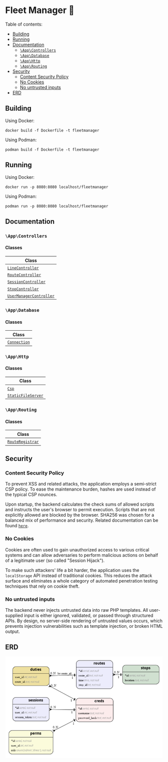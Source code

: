 # Fleet Manager 🚌

Table of contents:

- [Building](#building)
- [Running](#running)
- [Documentation](#documentation)
    - [`\App\Controllers`](#appcontrollers)
    - [`\App\Database`](#appdatabase)
    - [`\App\Http`](#apphttp)
    - [`\App\Routing`](#approuting)
- [Security](#security)
    - [Content Security Policy](#content-security-policy)
    - [No Cookies](#no-cookies)
    - [No untrusted inputs](#no-untrusted-inputs)
- [ERD](#erd)


## Building

Using Docker:

```
docker build -f Dockerfile -t fleetmanager
```

Using Podman:

```
podman build -f Dockerfile -t fleetmanager
```

## Running

Using Docker:

```
docker run -p 8080:8080 localhost/fleetmanager
```

Using Podman:

```
podman run -p 8080:8080 localhost/fleetmanager
```

## Documentation

### `\App\Controllers`

#### Classes

| Class                                                                      |
|----------------------------------------------------------------------------|
| [`LineController`](./server/docs/classes/App/Controllers/LineController.md)               |
| [`RouteController`](./server/docs/classes/App/Controllers/RouteController.md)             |
| [`SessionController`](./server/docs/classes/App/Controllers/SessionController.md)         |
| [`StopController`](./server/docs/classes/App/Controllers/StopController.md)               |
| [`UserManagerController`](./server/docs/classes/App/Controllers/UserManagerController.md) |

### `\App\Database`

#### Classes

| Class                                             |
|---------------------------------------------------|
| [`Connection`](./server/docs/classes/App/Database/Connection.md) |

### `\App\Http`

#### Classes

| Class                                                     |
|-----------------------------------------------------------|
| [`Csp`](./server/docs/classes/App/Http/Csp.md)                           |
| [`StaticFileServer`](./server/docs/classes/App/Http/StaticFileServer.md) |

### `\App\Routing`

#### Classes

| Class                                                    |
|----------------------------------------------------------|
| [`RouteRegistrar`](./server/docs/classes/App/Routing/RouteRegistrar.md) |

## Security

### Content Security Policy

To prevent XSS and related attacks, the application employs a semi-strict CSP policy. To ease the maintenance burden, hashes are used instead of the typical CSP nounces.

Upon startup, the backend calculates the check sums of allowed scripts and instructs the user's browser to permit execution. Scripts that are not explicitly allowed are blocked by the browser. SHA256 was chosen for a balanced mix of performance and security. Related documentation can be found [`here`](./server/docs/classes/App/Http/Csp.md).

### No Cookies

Cookies are often used to gain unauthorized access to various critical systems and can allow adversaries to perform malicious actions on behalf of a legitimate user (so called "Session Hijack").

To make such attackers' life a bit harder, the application uses the `localStorage` API instead of traditional cookies. This reduces the attack surface and eliminates a whole category of automated penetration testing techniques that rely on cookie theft.

### No untrusted inputs

The backend never injects untrusted data into raw PHP templates. All user-supplied input is either ignored, validated, or passed through structured APIs. By design, no server-side rendering of untrusted values occurs, which prevents injection vulnerabilities such as template injection, or broken HTML output.

## ERD

![ERF](./.db.png)
